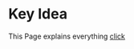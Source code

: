 # Key Idea
This Page explains everything  [click](http://light-online-judge.blogspot.com/2012/05/lightoj-1072-calm-down.html)
